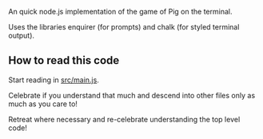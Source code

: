 An quick node.js implementation of the game of Pig on the terminal.

Uses the libraries enquirer (for prompts) and chalk (for styled terminal output).

## How to read this code

Start reading in [src/main.js](src/main.js).

Celebrate if you understand that much and descend into other files only as much as you care to!

Retreat where necessary and re-celebrate understanding the top level code!
